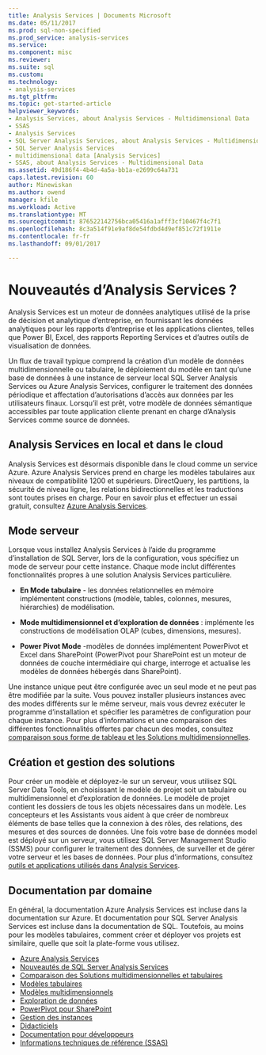 ```yaml
---
title: Analysis Services | Documents Microsoft
ms.date: 05/11/2017
ms.prod: sql-non-specified
ms.prod_service: analysis-services
ms.service: 
ms.component: misc
ms.reviewer: 
ms.suite: sql
ms.custom: 
ms.technology:
- analysis-services
ms.tgt_pltfrm: 
ms.topic: get-started-article
helpviewer_keywords:
- Analysis Services, about Analysis Services - Multidimensional Data
- SSAS
- Analysis Services
- SQL Server Analysis Services, about Analysis Services - Multidimensional Data
- SQL Server Analysis Services
- multidimensional data [Analysis Services]
- SSAS, about Analysis Services - Multidimensional Data
ms.assetid: 49d186f4-4b4d-4a5a-bb1a-e2699c64a731
caps.latest.revision: 60
author: Minewiskan
ms.author: owend
manager: kfile
ms.workload: Active
ms.translationtype: MT
ms.sourcegitcommit: 876522142756bca05416a1afff3cf10467f4c7f1
ms.openlocfilehash: 8c3a514f91e9af8de54fdbd4d9ef851c72f1911e
ms.contentlocale: fr-fr
ms.lasthandoff: 09/01/2017

---
```

# <a name="what-is-analysis-services"></a>Nouveautés d’Analysis Services ?
  Analysis Services est un moteur de données analytiques utilisé de la prise de décision et analytique d’entreprise, en fournissant les données analytiques pour les rapports d’entreprise et les applications clientes, telles que Power BI, Excel, des rapports Reporting Services et d’autres outils de visualisation de données.  
  
 Un flux de travail typique comprend la création d’un modèle de données multidimensionnelle ou tabulaire, le déploiement du modèle en tant qu’une base de données à une instance de serveur local SQL Server Analysis Services ou Azure Analysis Services, configurer le traitement des données périodique et affectation d’autorisations d’accès aux données par les utilisateurs finaux. Lorsqu’il est prêt, votre modèle de données sémantique accessibles par toute application cliente prenant en charge d’Analysis Services comme source de données.  
 
## <a name="analysis-services-on-premises-and-in-the-cloud"></a>Analysis Services en local et dans le cloud
Analysis Services est désormais disponible dans le cloud comme un service Azure. Azure Analysis Services prend en charge les modèles tabulaires aux niveaux de compatibilité 1200 et supérieurs. DirectQuery, les partitions, la sécurité de niveau ligne, les relations bidirectionnelles et les traductions sont toutes prises en charge. Pour en savoir plus et effectuer un essai gratuit, consultez [Azure Analysis Services](https://azure.microsoft.com/en-us/services/analysis-services/). 
  
## <a name="server-mode"></a>Mode serveur  
 Lorsque vous installez Analysis Services à l’aide du programme d’installation de SQL Server, lors de la configuration, vous spécifiez un mode de serveur pour cette instance.  Chaque mode inclut différentes fonctionnalités propres à une solution Analysis Services particulière.   
  
-   **En Mode tabulaire** - les données relationnelles en mémoire implémentent constructions (modèle, tables, colonnes, mesures, hiérarchies) de modélisation.  

-   **Mode multidimensionnel et d’exploration de données** : implémente les constructions de modélisation OLAP (cubes, dimensions, mesures). 

-   **Power Pivot Mode** -modèles de données implémentent PowerPivot et Excel dans SharePoint (PowerPivot pour SharePoint est un moteur de données de couche intermédiaire qui charge, interroge et actualise les modèles de données hébergés dans SharePoint).  
  
 Une instance unique peut être configurée avec un seul mode et ne peut pas être modifiée par la suite.  Vous pouvez installer plusieurs instances avec des modes différents sur le même serveur, mais vous devrez exécuter le programme d’installation et spécifier les paramètres de configuration pour chaque instance. Pour plus d’informations et une comparaison des différentes fonctionnalités offertes par chacun des modes, consultez [comparaison sous forme de tableau et les Solutions multidimensionnelles](../analysis-services/comparing-tabular-and-multidimensional-solutions-ssas.md).
  
## <a name="authoring-and-managing-solutions"></a>Création et gestion des solutions  
 Pour créer un modèle et déployez-le sur un serveur, vous utilisez SQL Server Data Tools, en choisissant le modèle de projet soit un tabulaire ou multidimensionnel et d’exploration de données. Le modèle de projet contient les dossiers de tous les objets nécessaires dans un modèle. Les concepteurs et les Assistants vous aident à que créer de nombreux éléments de base telles que la connexion à des rôles, des relations, des mesures et des sources de données. Une fois votre base de données model est déployé sur un serveur, vous utilisez SQL Server Management Studio (SSMS) pour configurer le traitement des données, de surveiller et de gérer votre serveur et les bases de données. Pour plus d’informations, consultez [outils et applications utilisés dans Analysis Services](../analysis-services/tools-and-applications-used-in-analysis-services.md). 
  
## <a name="documentation-by-area"></a>Documentation par domaine  
En général, la documentation Azure Analysis Services est incluse dans la documentation sur Azure. Et documentation pour SQL Server Analysis Services est incluse dans la documentation de SQL. Toutefois, au moins pour les modèles tabulaires, comment créer et déployer vos projets est similaire, quelle que soit la plate-forme vous utilisez.  
   
*  [Azure Analysis Services](https://docs.microsoft.com/azure/analysis-services/)
*  [Nouveautés de SQL Server Analysis Services](../analysis-services/what-s-new-in-analysis-services.md)   
*  [Comparaison des Solutions multidimensionnelles et tabulaires](../analysis-services/comparing-tabular-and-multidimensional-solutions-ssas.md)   
*  [Modèles tabulaires](../analysis-services/tabular-models/tabular-models-ssas.md)  
*  [Modèles multidimensionnels](../analysis-services/multidimensional-models/multidimensional-models-ssas.md)  
*  [Exploration de données](../analysis-services/data-mining/data-mining-ssas.md)  
*  [PowerPivot pour SharePoint](../analysis-services/power-pivot-sharepoint/power-pivot-for-sharepoint-ssas.md)  
*  [Gestion des instances](../analysis-services/instances/analysis-services-instance-management.md)    
*  [Didacticiels](../analysis-services/analysis-services-tutorials-ssas.md)   
*  [Documentation pour développeurs](https://msdn.microsoft.com/library/bb500153(SQL.130).aspx)  
*  [Informations techniques de référence (SSAS)](../analysis-services/powershell/technical-reference-ssas.md)

